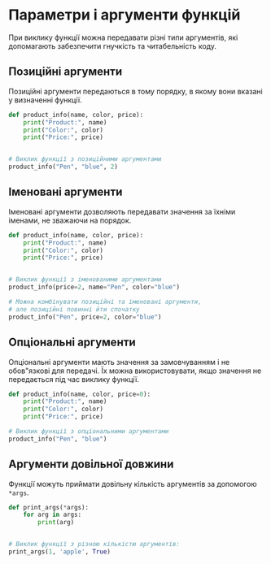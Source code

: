 # Параметри і аргументи функцій

При виклику функції можна передавати різні типи аргументів, які допомагають забезпечити гнучкість та читабельність коду.

## Позиційні аргументи

Позиційні аргументи передаються в тому порядку, в якому вони вказані у визначенні функції.

```py
def product_info(name, color, price):
    print("Product:", name)
    print("Color:", color)
    print("Price:", price)


# Виклик функції з позиційними аргументами
product_info("Pen", "blue", 2)
```

## Іменовані аргументи

Іменовані аргументи дозволяють передавати значення за їхніми іменами, не зважаючи на порядок.

```py
def product_info(name, color, price):
    print("Product:", name)
    print("Color:", color)
    print("Price:", price)


# Виклик функції з іменованими аргументами
product_info(price=2, name="Pen", color="blue")

# Можна комбінувати позиційні та іменовані аргументи,
# але позиційні повинні йти спочатку
product_info("Pen", price=2, color="blue")
```

## Опціональні аргументи

Опціональні аргументи мають значення за замовчуванням і не обов"язкові для передачі. Їх можна використовувати, якщо значення не передається під час виклику функції.

```py
def product_info(name, color, price=0):
    print("Product:", name)
    print("Color:", color)
    print("Price:", price)

# Виклик функції з опціональними аргументами
product_info("Pen", "blue")
```

## Аргументи довільної довжини

Функції можуть приймати довільну кількість аргументів за допомогою `*args`.

```py
def print_args(*args):
    for arg in args:
        print(arg)


# Виклик функції з різною кількістю аргументів:
print_args(1, 'apple', True)
```
